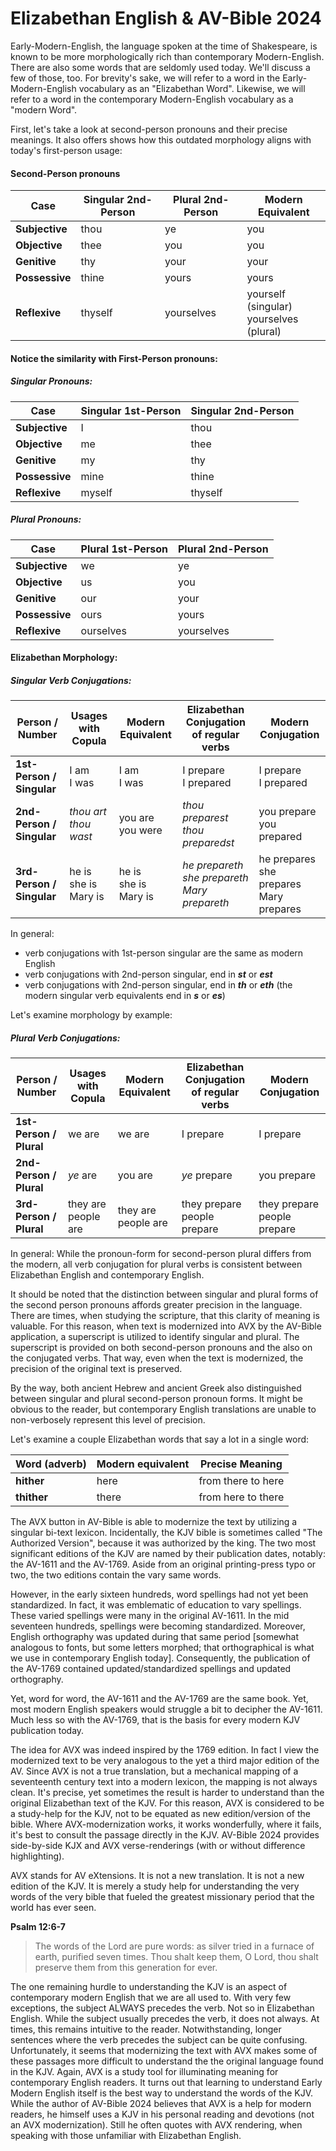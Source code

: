 # Elizabethan English & AV-Bible 2024

Early-Modern-English, the language spoken at the time of Shakespeare, is known to be more morphologically rich than contemporary Modern-English. There are also some words that are seldomly used today. We'll discuss a few of those, too. For brevity's sake, we will refer to a word in the Early-Modern-English vocabulary as an "Elizabethan Word". Likewise, we will refer to a word in the contemporary Modern-English vocabulary as a "modern Word".

First, let's take a look at second-person pronouns and their precise meanings. It also offers shows how this outdated morphology aligns with today's first-person usage:

#### Second-Person pronouns

| Case           | Singular 2nd-Person | Plural 2nd-Person | Modern Equivalent                           |
| -------------- | ------------------- | ----------------- | ------------------------------------------- |
| **Subjective** | thou                | ye                | you                                         |
| **Objective**  | thee                | you               | you                                         |
| **Genitive**   | thy                 | your              | your                                        |
| **Possessive** | thine               | yours             | yours                                       |
| **Reflexive**  | thyself             | yourselves        | yourself (singular)<br/>yourselves (plural) |

#### Notice the similarity with First-Person pronouns:

##### Singular Pronouns:

| Case           | Singular 1st-Person | Singular 2nd-Person |
| -------------- | ------------------- | ------------------- |
| **Subjective** | I                   | thou                |
| **Objective**  | me                  | thee                |
| **Genitive**   | my                  | thy                 |
| **Possessive** | mine                | thine               |
| **Reflexive**  | myself              | thyself             |

##### Plural Pronouns:

| Case           | Plural 1st-Person | Plural 2nd-Person |
| -------------- | ----------------- | ----------------- |
| **Subjective** | we                | ye                |
| **Objective**  | us                | you               |
| **Genitive**   | our               | your              |
| **Possessive** | ours              | yours             |
| **Reflexive**  | ourselves         | yourselves        |

#### Elizabethan Morphology: 

##### Singular Verb Conjugations:

| Person / Number           | Usages with Copula           | Modern Equivalent            | Elizabethan Conjugation of regular verbs            | Modern Conjugation                             |
| ------------------------- | ---------------------------- | ---------------------------- | --------------------------------------------------- | ---------------------------------------------- |
| **1st-Person / Singular** | I am<br/>I was               | I am<br/>I was               | I prepare<br/>I prepared                            | I prepare<br/>I prepared                       |
| **2nd-Person / Singular** | *thou art<br/>thou wast*     | you are<br/>you were         | *thou preparest<br/>thou preparedst*                | you prepare<br/>you prepared                   |
| **3rd-Person / Singular** | he is<br/>she is<br/>Mary is | he is<br/>she is<br/>Mary is | *he prepareth<br/>she prepareth<br/>Mary prepareth* | he prepares<br/>she prepares<br/>Mary prepares |

In general:

- verb conjugations with 1st-person singular are the same as modern English
- verb conjugations with 2nd-person singular, end in ***st*** or ***est***
- verb conjugations with 2nd-person singular, end in ***th*** or ***eth*** (the modern singular verb equivalents end in ***s*** or ***es***)

Let's examine morphology by example:

##### Plural Verb Conjugations:

| Person / Number         | Usages with Copula      | Modern Equivalent       | Elizabethan Conjugation of regular verbs | Modern Conjugation              |
| ----------------------- | ----------------------- | ----------------------- | ---------------------------------------- | ------------------------------- |
| **1st-Person / Plural** | we are                  | we are                  | I prepare                                | I prepare                       |
| **2nd-Person / Plural** | *ye* are                | you are                 | *ye* prepare                             | you prepare                     |
| **3rd-Person / Plural** | they are<br/>people are | they are<br/>people are | they prepare<br/>people prepare          | they prepare<br/>people prepare |

In general: While the pronoun-form for second-person plural differs from the modern, all verb conjugation for plural verbs is consistent between Elizabethan English and contemporary English.

It should be noted that the distinction between singular and plural forms of  the second person pronouns affords greater precision in the language. There are times, when studying the scripture, that this clarity of meaning is valuable. For this reason, when text is modernized into AVX by the AV-Bible application, a superscript is utilized to identify singular and plural. The superscript is provided on both second-person pronouns and the also on the conjugated verbs. That way, even when the text is modernized, the precision of the original text is preserved.

By the way, both ancient Hebrew and ancient Greek also distinguished between singular and plural second-person pronoun forms. It might be obvious to the reader, but contemporary English translations are unable to non-verbosely represent this level of precision.

Let's examine a couple Elizabethan words that say a lot in a single word:

| Word (adverb) | Modern equivalent | Precise Meaning    |
| ------------- | ----------------- | ------------------ |
| **hither**    | here              | from there to here |
| **thither**   | there             | from here to there |

The AVX button in AV-Bible is able to modernize the text by utilizing a singular bi-text lexicon. Incidentally, the KJV bible is sometimes called "The Authorized Version", because it was authorized by the king. The two most significant editions of the KJV are named by their publication dates, notably: the AV-1611 and the AV-1769.  Aside from an original printing-press typo or two, the two editions contain the vary same words.

However, in the early sixteen hundreds, word spellings had not yet been standardized. In fact, it was emblematic of education to vary spellings. These varied spellings were many in the original AV-1611. In the mid seventeen hundreds, spellings were becoming standardized. Moreover, English orthography was updated during that same period [somewhat analogous to fonts, but some letters morphed; that orthographical is what we use in contemporary English today]. Consequently, the publication of the AV-1769 contained updated/standardized spellings and updated orthography. 

Yet, word for word, the AV-1611 and the AV-1769 are the same book. Yet, most modern English speakers would struggle a bit to decipher the AV-1611. Much less so with the AV-1769, that is the basis for every modern KJV publication today.

The idea for AVX was indeed inspired by the 1769 edition. In fact I view the modernized text to be very analogous to the yet a third major edition of the AV. Since AVX is not a true translation, but a mechanical mapping of a seventeenth century text into a modern lexicon, the mapping is not always clean. It's precise, yet sometimes the result is harder to understand than the original Elizabethan text of the KJV.  For this reason, AVX is considered to be a study-help for the KJV, not to be equated as new edition/version of the bible.  Where AVX-modernization works, it works wonderfully, where it fails, it's best to consult the passage directly in the KJV. AV-Bible 2024 provides side-by-side KJX and AVX verse-renderings (with or without difference highlighting).

AVX stands for AV eXtensions.  It is not a new translation. It is not a new edition of the KJV. It is merely a study help for understanding the very words of the very bible that fueled the greatest missionary period that the world has ever seen.

**Psalm 12:6-7**

> The words of the Lord are pure words: as silver tried in a furnace of earth, purified seven times. Thou shalt keep them, O Lord, thou shalt preserve them from this generation for ever.

The one remaining hurdle to understanding the KJV is an aspect of contemporary modern English that we are all used to. With very few exceptions, the subject ALWAYS precedes the verb. Not so in Elizabethan English. While the subject usually precedes the verb, it does not always. At times, this remains intuitive to the reader. Notwithstanding, longer sentences where the verb precedes the subject can be quite confusing. Unfortunately, it seems that modernizing the text with AVX makes some of these passages more difficult to understand the the original language found in the KJV. Again, AVX is a study tool for illuminating meaning for contemporary English readers. It turns out that learning to understand Early Modern English itself is the best way to understand the words of the KJV. While the author of AV-Bible 2024 believes that AVX is a help for modern readers, he himself uses a KJV in his personal reading and devotions (not an AVX modernization). Still he often quotes with AVX rendering, when speaking with those unfamiliar with Elizabethan English.